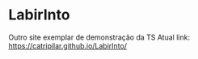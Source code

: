 # LabirInto
Outro site exemplar de demonstração da TS
Atual link: https://catripilar.github.io/LabirInto/
